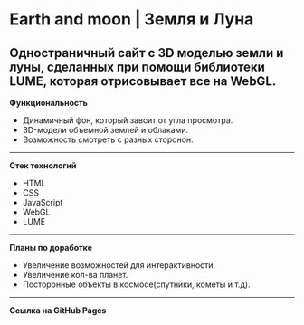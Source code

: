 # Earth and moon | Земля и Луна

Одностраничный сайт с 3D моделью земли и луны, сделанных при помощи библиотеки LUME, которая отрисовывает все на WebGL.
----
**Функциональность** 
 * Динамичный фон, который завсит от угла просмотра.
 * 3D-модели объемной землей и облаками.
 * Возможность смотреть с разных сторонон.
----
**Стек технологий**
 * HTML
 * CSS
 * JavaScript
 * WebGL
 * LUME
----
**Планы по доработке**
* Увеличение возможностей для интерактивности.
* Увеличение кол-ва планет.
* Посторонные объекты в космосе(спутники, кометы и т.д).
----
**Ссылка на GitHub Pages**
 
